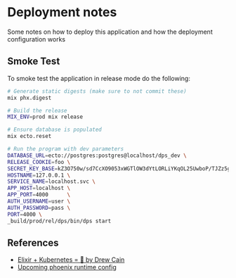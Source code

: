# Deployment notes
Some notes on how to deploy this application and how the deployment configuration works

## Smoke Test
To smoke test the application in release mode do the following:

```bash
# Generate static digests (make sure to not commit these)
mix phx.digest

# Build the release
MIX_ENV=prod mix release

# Ensure database is populated
mix ecto.reset

# Run the program with dev parameters
DATABASE_URL=ecto://postgres:postgres@localhost/dps_dev \
RELEASE_COOKIE=foo \
SECRET_KEY_BASE=kZ3O750w/sd7CcXO9053xWGTlOW3dYtLORLiYKqOL25UwboP/TJZz5g+YhOVLzOy \
HOSTNAME=127.0.0.1 \
SERVICE_NAME=localhost.svc \
APP_HOST=localhost \
APP_PORT=4000      \
AUTH_USERNAME=user \
AUTH_PASSWORD=pass \
PORT=4000 \
_build/prod/rel/dps/bin/dps start
```

## References
* [Elixir + Kubernetes = 💜 by Drew Cain](https://medium.com/@groksrc/elixir-plus-kubernetes-part-1-80129eab14f0)
* [Upcoming phoenix runtime config](https://github.com/phoenixframework/phoenix/pull/4040)
